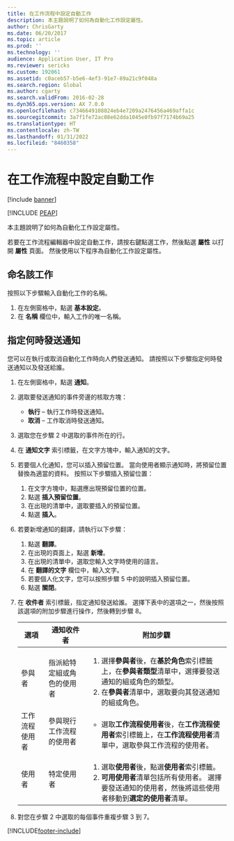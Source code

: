 ```yaml
---
title: 在工作流程中設定自動工作
description: 本主題說明了如何為自動化工作設定屬性。
author: ChrisGarty
ms.date: 06/20/2017
ms.topic: article
ms.prod: ''
ms.technology: ''
audience: Application User, IT Pro
ms.reviewer: sericks
ms.custom: 192061
ms.assetid: c0aceb57-b5e6-4ef3-91e7-89a21c9f048a
ms.search.region: Global
ms.author: cgarty
ms.search.validFrom: 2016-02-28
ms.dyn365.ops.version: AX 7.0.0
ms.openlocfilehash: c7346649108824eb4e7209a2476456a469affa1c
ms.sourcegitcommit: 3a7f1fe72ac08e62dda1045e0fb97f7174b69a25
ms.translationtype: HT
ms.contentlocale: zh-TW
ms.lasthandoff: 01/31/2022
ms.locfileid: "8460358"
---
```

# <a name="configure-automated-tasks-in-a-workflow"></a>在工作流程中設定自動工作

[!include [banner](../includes/banner.md)]


[!INCLUDE [PEAP](../../../includes/peap-1.md)]

本主題說明了如何為自動化工作設定屬性。

若要在工作流程編輯器中設定自動工作，請按右鍵點選工作，然後點選 **屬性** 以打開 **屬性** 頁面。 然後使用以下程序為自動化工作設定屬性。

## <a name="name-the-task"></a>命名該工作

按照以下步驟輸入自動化工作的名稱。

1. 在左側窗格中，點選 **基本設定**。
2. 在 **名稱** 欄位中，輸入工作的唯一名稱。

## <a name="specify-when-notifications-are-sent"></a>指定何時發送通知

您可以在執行或取消自動化工作時向人們發送通知。 請按照以下步驟指定何時發送通知以及發送給誰。

1. 在左側窗格中，點選 **通知**。
2. 選取要發送通知的事件旁邊的核取方塊：

    - **執行** – 執行工作時發送通知。
    - **取消** – 工作取消時發送通知。

3. 選取您在步驟 2 中選取的事件所在的行。
4. 在 **通知文字** 索引標籤，在文字方塊中，輸入通知的文字。
5. 若要個人化通知，您可以插入預留位置。 當向使用者顯示通知時，將預留位置替換為適當的資料。 按照以下步驟插入預留位置：

    1. 在文字方塊中，點選應出現預留位置的位置。
    2. 點選 **插入預留位置**。
    3. 在出現的清單中，選取要插入的預留位置。
    4. 點選 **插入**。

6. 若要新增通知的翻譯，請執行以下步驟：

    1. 點選 **翻譯**。
    2. 在出現的頁面上，點選 **新增**。
    3. 在出現的清單中，選取您輸入文字時使用的語言。
    4. 在 **翻譯的文字** 欄位中，輸入文字。
    5. 若要個人化文字，您可以按照步驟 5 中的說明插入預留位置。
    6. 點選 **關閉**。

7. 在 **收件者** 索引標籤，指定通知發送給誰。 選擇下表中的選項之一，然後按照該選項的附加步驟進行操作，然後轉到步驟 8。

    <table>
    <thead>
    <tr>
    <th>選項</th>
    <th>通知收件者</th>
    <th>附加步驟</th>
    </tr>
    </thead>
    <tbody>
    <tr>
    <td>參與者</td>
    <td>指派給特定組或角色的使用者</td>
    <td>
    <ol>
    <li>選擇<strong>參與者</strong>後，在<strong>基於角色</strong>索引標籤上，在<strong>參與者類型</strong>清單中，選擇要發送通知的組或角色的類型。</li>
    <li>在<strong>參與者</strong>清單中，選取要向其發送通知的組或角色。</li>
    </ol>
    </td>
    </tr>
    <tr>
    <td>工作流程使用者</td>
    <td>參與現行工作流程的使用者</td>
    <td>
    <ul>
    <li>選取<strong>工作流程使用者</strong>後，在<strong>工作流程使用者</strong>索引標籤上，在<strong>工作流程使用者</strong>清單中，選取參與工作流程的使用者。</li>
    </ul>
    </td>
    </tr>
    <tr>
    <td>使用者</td>
    <td>特定使用者</td>
    <td>
    <ol>
    <li>選取<strong>使用者</strong>後，點選<strong>使用者</strong>索引標籤。</li>
    <li><strong>可用使用者</strong>清單包括所有使用者。 選擇要發送通知的使用者，然後將這些使用者移動到<strong>選定的使用者</strong>清單。</li>
    </ol>
    </td>
    </tr>
    </tbody>
    </table>

8. 對您在步驟 2 中選取的每個事件重複步驟 3 到 7。


[!INCLUDE[footer-include](../../../includes/footer-banner.md)]